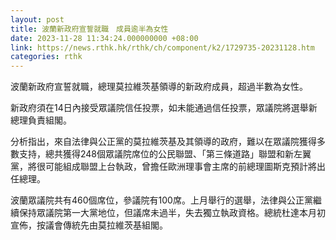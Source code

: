 ```yaml
---
layout: post
title: 波蘭新政府宣誓就職　成員逾半為女性
date: 2023-11-28 11:34:24.000000000 +08:00
link: https://news.rthk.hk/rthk/ch/component/k2/1729735-20231128.htm
categories: rthk
---
```


波蘭新政府宣誓就職，總理莫拉維茨基領導的新政府成員，超過半數為女性。

新政府須在14日內接受眾議院信任投票，如未能通過信任投票，眾議院將選舉新總理負責組閣。

分析指出，來自法律與公正黨的莫拉維茨基及其領導的政府，難以在眾議院獲得多數支持，總共獲得248個眾議院席位的公民聯盟、「第三條道路」聯盟和新左翼黨，將很可能組成聯盟上台執政，曾擔任歐洲理事會主席的前總理圖斯克預計將出任總理。

波蘭眾議院共有460個席位，參議院有100席。上月舉行的選舉，法律與公正黨繼續保持眾議院第一大黨地位，但議席未過半，失去獨立執政資格。總統杜達本月初宣佈，按議會傳統先由莫拉維茨基組閣。
